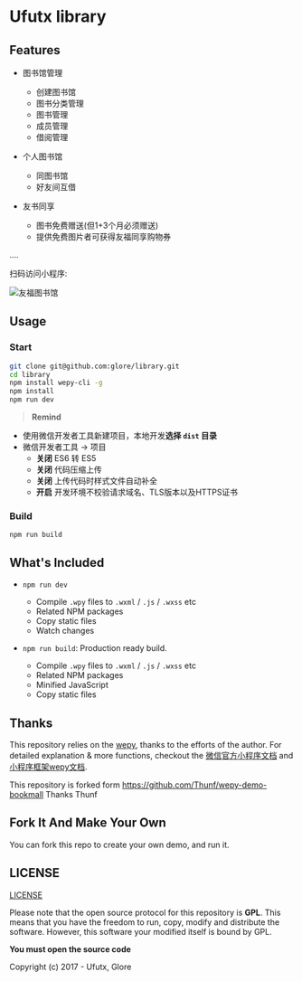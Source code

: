 # Ufutx library

## Features

* 图书馆管理
  - 创建图书馆
  - 图书分类管理
  - 图书管理
  - 成员管理
  - 借阅管理

* 个人图书馆
  - 同图书馆
  - 好友间互借

* 友书同享
  - 图书免费赠送(但1+3个月必须赠送)
  - 提供免费图片者可获得友福同享购物券

....


扫码访问小程序:

![友福图书馆](https://library.ufutx.com/imgs/mp_library.jpg)


## Usage

### Start

``` bash
git clone git@github.com:glore/library.git
cd library
npm install wepy-cli -g
npm install
npm run dev
```

> **Remind**

- 使用微信开发者工具新建项目，本地开发**选择 `dist` 目录**
- 微信开发者工具 -> 项目
  - **关闭** ES6 转 ES5
  - **关闭** 代码压缩上传
  - **关闭** 上传代码时样式文件自动补全
  - **开启** 开发环境不校验请求域名、TLS版本以及HTTPS证书


### Build
```
npm run build
```


## What's Included

- `npm run dev`
  - Compile `.wpy` files to `.wxml` / `.js` / `.wxss` etc
  - Related NPM packages
  - Copy static files
  - Watch changes

- `npm run build`: Production ready build.
  - Compile `.wpy` files to `.wxml` / `.js` / `.wxss` etc
  - Related NPM packages
  - Minified JavaScript
  - Copy static files



## Thanks

This repository relies on the [wepy](https://github.com/wepyjs/wepy), thanks to the efforts of the author.
For detailed explanation & more functions, checkout the [微信官方小程序文档](https://mp.weixin.qq.com/debug/wxadoc/dev/api/) and [小程序框架wepy文档](https://wepyjs.github.io/wepy/).

This repository is forked form https://github.com/Thunf/wepy-demo-bookmall Thanks Thunf


## Fork It And Make Your Own

You can fork this repo to create your own demo, and run it.



## LICENSE

[LICENSE](https://github.com/Thunf/wepy-demo-bookmall/blob/master/LICENSE)

Please note that the open source protocol for this repository is **GPL**. This means that you have the freedom to run, copy, modify and distribute the software. However, this software your modified itself is bound by GPL.

**You must open the source code**

Copyright (c) 2017 - Ufutx, Glore





